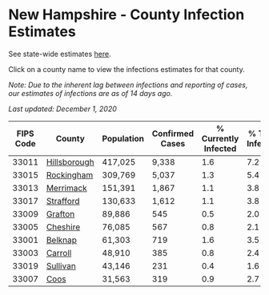 # New Hampshire - County Infection Estimates

See state-wide estimates [here](/infections/us-nh).

Click on a county name to view the infections estimates for that county.

*Note: Due to the inherent lag between infections and reporting of cases, our estimates of infections are as of 14 days ago.*

*Last updated: December 1, 2020*

|   FIPS Code |                       County |   Population |   Confirmed Cases |   % Currently Infected |   % Total Infected |
|-------------|------------------------------|--------------|-------------------|------------------------|--------------------|
|       33011 | [Hillsborough](hillsborough) |      417,025 |             9,338 |                    1.6 |                7.2 |
|       33015 |     [Rockingham](rockingham) |      309,769 |             5,037 |                    1.3 |                5.4 |
|       33013 |       [Merrimack](merrimack) |      151,391 |             1,867 |                    1.1 |                3.8 |
|       33017 |       [Strafford](strafford) |      130,633 |             1,612 |                    1.1 |                3.8 |
|       33009 |           [Grafton](grafton) |       89,886 |               545 |                    0.5 |                2.0 |
|       33005 |         [Cheshire](cheshire) |       76,085 |               567 |                    0.8 |                2.1 |
|       33001 |           [Belknap](belknap) |       61,303 |               719 |                    1.6 |                3.5 |
|       33003 |           [Carroll](carroll) |       48,910 |               385 |                    0.8 |                2.4 |
|       33019 |         [Sullivan](sullivan) |       43,146 |               231 |                    0.4 |                1.6 |
|       33007 |                 [Coos](coos) |       31,563 |               319 |                    0.9 |                2.7 |